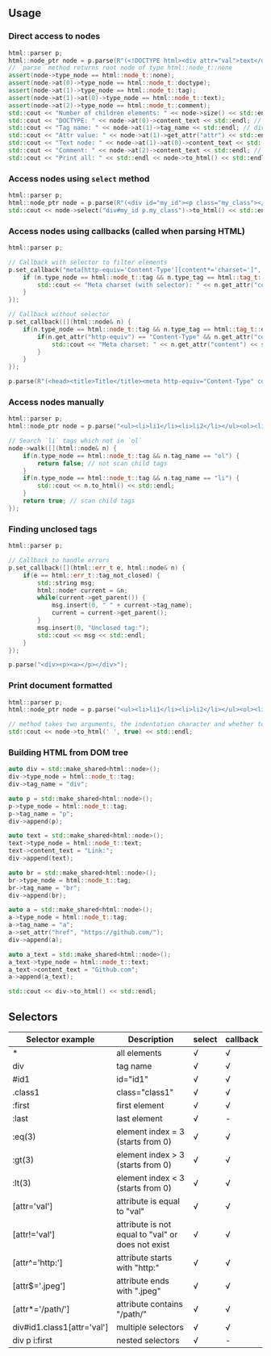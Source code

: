 ## Usage

### Direct access to nodes
```cpp
html::parser p;
html::node_ptr node = p.parse(R"(<!DOCTYPE html><div attr="val">text</div><!--comment-->)");
// `parse` method returns root node of type html::node_t::none
assert(node->type_node == html::node_t::none);
assert(node->at(0)->type_node == html::node_t::doctype);
assert(node->at(1)->type_node == html::node_t::tag);
assert(node->at(1)->at(0)->type_node == html::node_t::text);
assert(node->at(2)->type_node == html::node_t::comment);
std::cout << "Number of children elements: " << node->size() << std::endl; // 3
std::cout << "DOCTYPE: " << node->at(0)->content_text << std::endl; // html
std::cout << "Tag name: " << node->at(1)->tag_name << std::endl; // div
std::cout << "Attr value: " << node->at(1)->get_attr("attr") << std::endl; // val
std::cout << "Text node: " << node->at(1)->at(0)->content_text << std::endl; // text
std::cout << "Comment: " << node->at(2)->content_text << std::endl; // comment
std::cout << "Print all: " << std::endl << node->to_html() << std::endl;
```

### Access nodes using `select` method
```cpp
html::parser p;
html::node_ptr node = p.parse(R"(<div id="my_id"><p class="my_class"></p></div>)");
std::cout << node->select("div#my_id p.my_class")->to_html() << std::endl;
```

### Access nodes using callbacks (called when parsing HTML)
```cpp
html::parser p;

// Callback with selector to filter elements
p.set_callback("meta[http-equiv='Content-Type'][content*='charset=']", [](html::node& n) {
	if (n.type_node == html::node_t::tag && n.type_tag == html::tag_t::open) {
		std::cout << "Meta charset (with selector): " << n.get_attr("content") << std::endl;
	}
});

// Callback without selector
p.set_callback([](html::node& n) {
	if(n.type_node == html::node_t::tag && n.type_tag == html::tag_t::open && n.tag_name == "meta") {
		if(n.get_attr("http-equiv") == "Content-Type" && n.get_attr("content").find("charset=") != std::string::npos) {
			std::cout << "Meta charset: " << n.get_attr("content") << std::endl;
		}
	}
});

p.parse(R"(<head><title>Title</title><meta http-equiv="Content-Type" content="text/html; charset=utf-8" /></head>)");
```

### Access nodes manually
```cpp
html::parser p;
html::node_ptr node = p.parse("<ul><li>li1</li><li>li2</li></ul><ol><li>li</li></ol>");

// Search `li` tags which not in `ol`
node->walk([](html::node& n) {
	if(n.type_node == html::node_t::tag && n.tag_name == "ol") {
		return false; // not scan child tags
	}
	if(n.type_node == html::node_t::tag && n.tag_name == "li") {
		std::cout << n.to_html() << std::endl;
	}
	return true; // scan child tags
});
```

### Finding unclosed tags
```cpp
html::parser p;

// Callback to handle errors
p.set_callback([](html::err_t e, html::node& n) {
	if(e == html::err_t::tag_not_closed) {
		std::string msg;
		html::node* current = &n;
		while(current->get_parent()) {
			msg.insert(0, " " + current->tag_name);
			current = current->get_parent();
		}
		msg.insert(0, "Unclosed tag:");
		std::cout << msg << std::endl;
	}
});

p.parse("<div><p><a></p></div>");
```

### Print document formatted
```cpp
html::parser p;
html::node_ptr node = p.parse("<ul><li>li1</li><li>li2</li></ul><ol><li>li</li></ol>");

// method takes two arguments, the indentation character and whether to output child elements (tabulation and true by default)
std::cout << node->to_html(' ', true) << std::endl;
```

### Building HTML from DOM tree
```cpp
auto div = std::make_shared<html::node>();
div->type_node = html::node_t::tag;
div->tag_name = "div";

auto p = std::make_shared<html::node>();
p->type_node = html::node_t::tag;
p->tag_name = "p";
div->append(p);

auto text = std::make_shared<html::node>();
text->type_node = html::node_t::text;
text->content_text = "Link:";
div->append(text);

auto br = std::make_shared<html::node>();
br->type_node = html::node_t::tag;
br->tag_name = "br";
div->append(br);

auto a = std::make_shared<html::node>();
a->type_node = html::node_t::tag;
a->tag_name = "a";
a->set_attr("href", "https://github.com/");
div->append(a);

auto a_text = std::make_shared<html::node>();
a_text->type_node = html::node_t::text;
a_text->content_text = "Github.com";
a->append(a_text);

std::cout << div->to_html() << std::endl;
```

## Selectors
| Selector example | Description | select | callback |
|-|-|-|-|
| * | all elements | √ | √ |
| div | tag name | √ | √ |
| #id1 | id="id1" | √ | √ |
| .class1 | class="class1" | √ | √ |
| :first | first element | √ | √ |
| :last | last element | √ | - |
| :eq(3) | element index = 3 (starts from 0) | √ | √ |
| :gt(3) | element index > 3 (starts from 0) | √ | √ |
| :lt(3) | element index < 3 (starts from 0) | √ | √ |
| [attr='val'] | attribute is equal to "val" | √ | √ |
| [attr!='val'] | attribute is not equal to "val" or does not exist | √ | √ |
| [attr^='http:'] | attribute starts with "http:" | √ | √ |
| [attr$='.jpeg'] | attribute ends with ".jpeg" | √ | √ |
| [attr*='/path/'] | attribute contains "/path/" | √ | √ |
| div#id1.class1[attr='val'] | multiple selectors | √ | √ |
| div p i:first | nested selectors | √ | - |